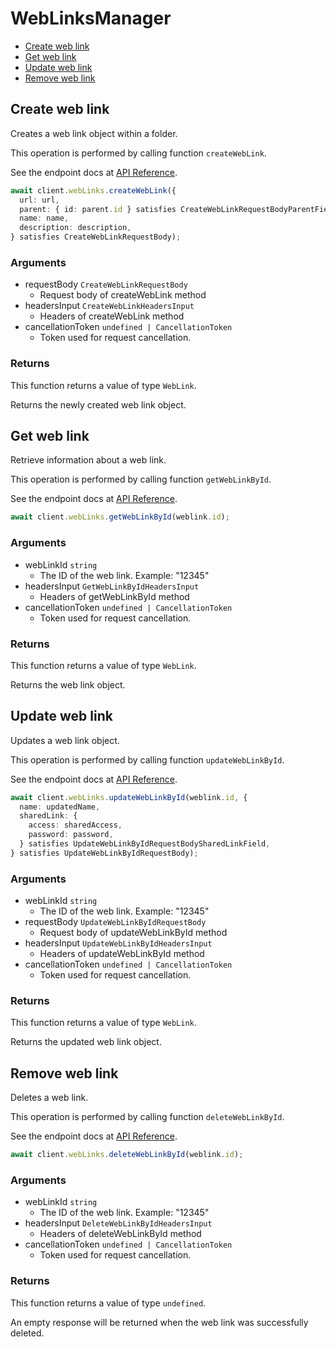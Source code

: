 # WebLinksManager

- [Create web link](#create-web-link)
- [Get web link](#get-web-link)
- [Update web link](#update-web-link)
- [Remove web link](#remove-web-link)

## Create web link

Creates a web link object within a folder.

This operation is performed by calling function `createWebLink`.

See the endpoint docs at
[API Reference](https://developer.box.com/reference/post-web-links/).

<!-- sample post_web_links -->

```ts
await client.webLinks.createWebLink({
  url: url,
  parent: { id: parent.id } satisfies CreateWebLinkRequestBodyParentField,
  name: name,
  description: description,
} satisfies CreateWebLinkRequestBody);
```

### Arguments

- requestBody `CreateWebLinkRequestBody`
  - Request body of createWebLink method
- headersInput `CreateWebLinkHeadersInput`
  - Headers of createWebLink method
- cancellationToken `undefined | CancellationToken`
  - Token used for request cancellation.

### Returns

This function returns a value of type `WebLink`.

Returns the newly created web link object.

## Get web link

Retrieve information about a web link.

This operation is performed by calling function `getWebLinkById`.

See the endpoint docs at
[API Reference](https://developer.box.com/reference/get-web-links-id/).

<!-- sample get_web_links_id -->

```ts
await client.webLinks.getWebLinkById(weblink.id);
```

### Arguments

- webLinkId `string`
  - The ID of the web link. Example: "12345"
- headersInput `GetWebLinkByIdHeadersInput`
  - Headers of getWebLinkById method
- cancellationToken `undefined | CancellationToken`
  - Token used for request cancellation.

### Returns

This function returns a value of type `WebLink`.

Returns the web link object.

## Update web link

Updates a web link object.

This operation is performed by calling function `updateWebLinkById`.

See the endpoint docs at
[API Reference](https://developer.box.com/reference/put-web-links-id/).

<!-- sample put_web_links_id -->

```ts
await client.webLinks.updateWebLinkById(weblink.id, {
  name: updatedName,
  sharedLink: {
    access: sharedAccess,
    password: password,
  } satisfies UpdateWebLinkByIdRequestBodySharedLinkField,
} satisfies UpdateWebLinkByIdRequestBody);
```

### Arguments

- webLinkId `string`
  - The ID of the web link. Example: "12345"
- requestBody `UpdateWebLinkByIdRequestBody`
  - Request body of updateWebLinkById method
- headersInput `UpdateWebLinkByIdHeadersInput`
  - Headers of updateWebLinkById method
- cancellationToken `undefined | CancellationToken`
  - Token used for request cancellation.

### Returns

This function returns a value of type `WebLink`.

Returns the updated web link object.

## Remove web link

Deletes a web link.

This operation is performed by calling function `deleteWebLinkById`.

See the endpoint docs at
[API Reference](https://developer.box.com/reference/delete-web-links-id/).

<!-- sample delete_web_links_id -->

```ts
await client.webLinks.deleteWebLinkById(weblink.id);
```

### Arguments

- webLinkId `string`
  - The ID of the web link. Example: "12345"
- headersInput `DeleteWebLinkByIdHeadersInput`
  - Headers of deleteWebLinkById method
- cancellationToken `undefined | CancellationToken`
  - Token used for request cancellation.

### Returns

This function returns a value of type `undefined`.

An empty response will be returned when the web link
was successfully deleted.
